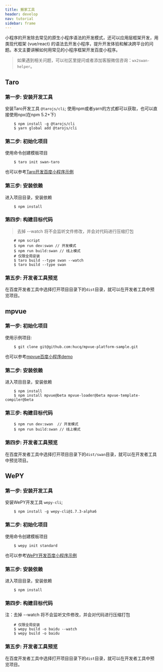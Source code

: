 ```yaml
---
title: 搬家工具
header: develop
nav: tutorial
sidebar: frame
---
```


小程序的开发除去常见的原生小程序语法的开发模式，还可以应用层框架开发，用类现代框架 (vue/react) 的语法去开发小程序，提升开发体验和解决跨平台的问题。本文主要讲解如何用常见的小程序框架开发百度小程序。

> 如果遇到相关问题，可以社区里提问或者添加客服微信咨询：`wx2swan-helper`。

## Taro

### 第一步: 安装开发工具
安装Taro开发工具 `@tarojs/cli`;
使用npm或者yarn的方式都可以获取，也可以直接使用npx(在npm 5.2+下)

```
	$ npm install -g @tarojs/cli
	$ yarn global add @tarojs/cli

```

### 第二步: 初始化项目
使用命令创建模板项目

```
	$ taro init swan-taro
```

也可以参考[Taro开发百度小程序示例](https://github.com/zhengjiaqi/taro-demo-swan)

### 第三步: 安装依赖
进入项目目录，安装依赖

```
	$ npm install
```

### 第四步: 构建目标代码

> 去掉 --watch 将不会监听文件修改，并会对代码进行压缩打包

```
	# npm script
	$ npm run dev:swan // 开发模式
	$ npm run build:swan // 线上模式
	# 仅限全局安装
	$ taro build --type swan --watch
	$ taro build --type swan
```

### 第五步: 开发者工具预览
在百度开发者工具中选择打开项目目录下的`dist`目录，就可以在开发者工具中预览项目。


## mpvue

### 第一步: 初始化项目
使用示例项目:

```
	$ git clone git@github.com:hucq/mpvue-platform-sample.git
```

也可以参考[mpvue百度小程序demo ](https://github.com/zhengjiaqi/mpvue-demo-swan)

### 第二步: 安装依赖
进入项目目录，安装依赖

```
	$ npm install
	$ npm install mpvue@beta mpvue-loader@beta mpvue-template-compiler@beta
```

### 第三步: 构建目标代码


```
	$ npm run dev:swan  // 开发模式
	$ npm run build:swan // 线上模式
```

### 第四步: 开发者工具预览
在百度开发者工具中选择打开项目目录下的`dist/swan`目录，就可以在开发者工具中预览项目。

## WePY

### 第一步: 安装开发工具
安装WePY开发工具 `wepy-cli`;

```
	$ npm install -g wepy-cli@1.7.3-alpha6

```

### 第二步: 初始化项目
使用命令创建模板项目

```
	$ wepy init standard
```
也可以参考[WePY开发百度小程序示例](https://github.com/qianliu013/swan-wepy-todo-demo)

### 第三步: 安装依赖
进入项目目录，安装依赖

```
	$ npm install
```

### 第四步: 构建目标代码

注：去掉 --watch 将不会监听文件修改，并会对代码进行压缩打包

```
	# 仅限全局安装
	$ wepy build -o baidu --watch
	$ wepy build -o baidu
```

### 第五步: 开发者工具预览
在百度开发者工具中选择打开项目目录下的`dist`目录，就可以在开发者工具中预览项目。

